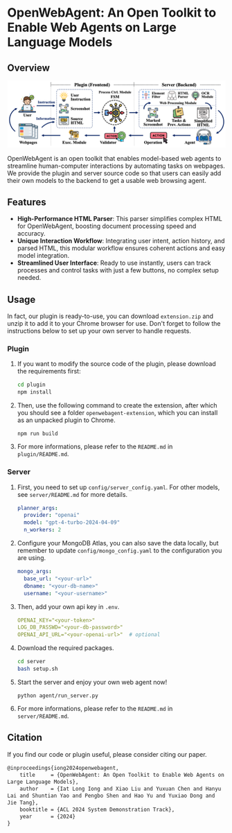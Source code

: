# OpenWebAgent: An Open Toolkit to Enable Web Agents on Large Language Models



## Overview

![workflow](assets/workflow.png)

OpenWebAgent is an open toolkit that enables model-based web agents to streamline human-computer interactions by automating tasks on webpages. We provide the plugin and server source code so that users can easily add their own models to the backend to get a usable web browsing agent.

## Features

- **High-Performance HTML Parser**: This parser simplifies complex HTML for OpenWebAgent, boosting document processing speed and accuracy.
- **Unique Interaction Workflow**: Integrating user intent, action history, and parsed HTML, this modular workflow ensures coherent actions and easy model integration.
- **Streamlined User Interface**: Ready to use instantly, users can track processes and control tasks with just a few buttons, no complex setup needed.

## Usage

In fact, our plugin is ready-to-use, you can download `extension.zip` and unzip it to add it to your Chrome browser for use. Don't forget to follow the instructions below to set up your own server to handle requests.

### Plugin

1. If you want to modify the source code of the plugin, please download the requirements first:

   ```sh
   cd plugin
   npm install
   ```

2. Then, use the following command to create the extension, after which you should see a folder `openwebagent-extension`, which you can install as an unpacked plugin to Chrome.

   ```
   npm run build
   ```

3. For more informations, please refer to the `README.md` in `plugin/README.md`.

### Server

1. First, you need to set up `config/server_config.yaml`. For other models, see `server/README.md` for more details.

   ```yaml
   planner_args:
     provider: "openai"
     model: "gpt-4-turbo-2024-04-09"
     n_workers: 2
   ```

2. Configure your MongoDB Atlas, you can also save the data locally, but remember to update `config/mongo_config.yaml` to the configuration you are using.

   ```yaml
   mongo_args:
     base_url: "<your-url>"
     dbname: "<your-db-name>"
     username: "<your-username>"
   ```

3. Then, add your own api key in `.env`.

   ```yaml
   OPENAI_KEY="<your-token>"
   LOG_DB_PASSWD="<your-db-password>"
   OPENAI_API_URL="<your-openai-url>"  # optional
   ```

4. Download the required packages.

   ```bash
   cd server
   bash setup.sh
   ```

5. Start the server and enjoy your own web agent now!

   ```shell
   python agent/run_server.py
   ```

6. For more informations, please refer to the `README.md` in `server/README.md`.

## Citation
If you find our code or plugin useful, please consider citing our paper.

```
@inproceedings{iong2024openwebagent,
    title     = {OpenWebAgent: An Open Toolkit to Enable Web Agents on Large Language Models},
    author    = {Iat Long Iong and Xiao Liu and Yuxuan Chen and Hanyu Lai and Shuntian Yao and Pengbo Shen and Hao Yu and Yuxiao Dong and Jie Tang},
    booktitle = {ACL 2024 System Demonstration Track},
    year      = {2024}
}
```
